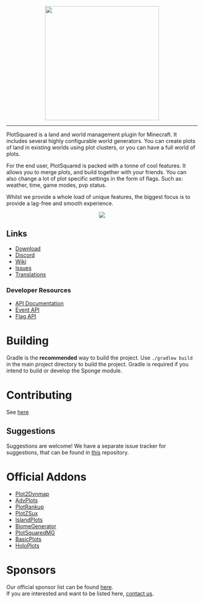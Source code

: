 <p align="center">
    <img src="plotsquared-logo.png" width="300">
</p>

---

PlotSquared is a land and world management plugin for Minecraft. 
It includes several highly configurable world generators. 
You can create plots of land in existing worlds using plot clusters, or you can have a full world of plots.

For the end user, PlotSquared is packed with a tonne of cool features.
It allows you to merge plots, and build together with your friends. 
You can also change a lot of plot specific settings in the form of
flags. Such as: weather, time, game modes, pvp status. 

Whilst we provide a whole load of unique features, the biggest focus
is to provide a lag-free and smooth experience.


<p align="center">
    <a href="https://bstats.org/plugin/bukkit/PlotSquared" title="PlotSquared on bStats">
        <img src="https://bstats.org/signatures/bukkit/PlotSquared.svg" />
    </a>
</p>

## Links

* [Download](https://www.spigotmc.org/resources/plotsquared-v5.77506/)
* [Discord](https://discord.gg/KxkjDVg)
* [Wiki](https://wiki.intellectualsites.com/plotsquared/home)
* [Issues](https://issues.intellectualsites.com/projects/ps)
* [Translations](https://intellectualsites.crowdin.com/plotsquared/)

### Developer Resources
* [API Documentation](https://wiki.intellectualsites.com/en/plotsquared/developer/development-portal)
* [Event API](https://wiki.intellectualsites.com/en/plotsquared/developer/events)
* [Flag API](https://wiki.intellectualsites.com/en/plotsquared/developer/flags)

# Building
Gradle is the **recommended** way to build the project. Use `./gradlew build` in the main project directory to build the project. Gradle is required if you intend to build or develop the Sponge module.

# Contributing
See [here](https://github.com/IntellectualSites/PlotSquared/blob/v5/CONTRIBUTING.md)

## Suggestions
Suggestions are welcome! We have a separate issue tracker for suggestions, that can be found in [this](https://github.com/IntellectualSites/PlotSquaredSuggestions) repository.

# Official Addons
* [Plot2Dynmap](http://www.spigotmc.org/resources/plot2dynmap.1292/)
* [AdvPlots](http://www.spigotmc.org/resources/advplots-%CE%B2.1500/)
* [PlotRankup](http://www.spigotmc.org/resources/plotrankup.1571/)
* [PlotZSux](https://www.spigotmc.org/resources/plotzsux.9563/)
* [IslandPlots](https://www.spigotmc.org/resources/islandplots.9421/)
* [BiomeGenerator](https://www.spigotmc.org/resources/biomegenerator.1663/)
* [PlotSquaredMG](https://www.spigotmc.org/resources/plotsquaredmg.8025/)
* [BasicPlots](https://www.spigotmc.org/resources/basicplots.6901/)
* [HoloPlots](https://www.spigotmc.org/resources/holoplots.4880/)

# Sponsors
Our official sponsor list can be found [here](https://intellectualsites.github.io/download/sponsors.html). <br>
If you are interested and want to be listed here, [contact us](https://intellectualsites.github.io/download/contact.html).
